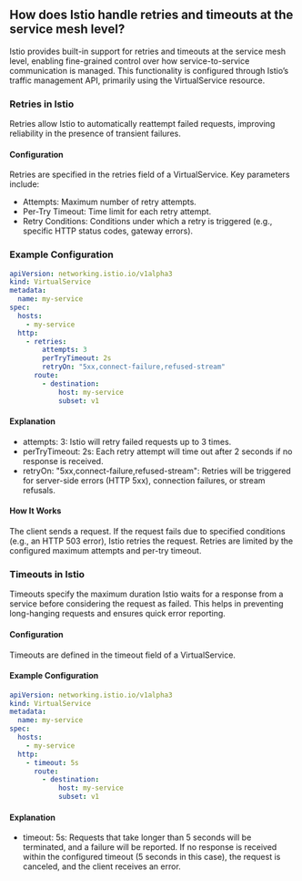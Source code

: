 ## How does Istio handle retries and timeouts at the service mesh level?

Istio provides built-in support for retries and timeouts at the service mesh level, enabling fine-grained control over how service-to-service communication is managed. 
This functionality is configured through Istio’s traffic management API, primarily using the VirtualService resource.

### Retries in Istio
Retries allow Istio to automatically reattempt failed requests, improving reliability in the presence of transient failures.

#### Configuration

Retries are specified in the retries field of a VirtualService. Key parameters include:

- Attempts: Maximum number of retry attempts.
- Per-Try Timeout: Time limit for each retry attempt.
- Retry Conditions: Conditions under which a retry is triggered (e.g., specific HTTP status codes, gateway errors).

### Example Configuration

```yaml
apiVersion: networking.istio.io/v1alpha3
kind: VirtualService
metadata:
  name: my-service
spec:
  hosts:
    - my-service
  http:
    - retries:
        attempts: 3
        perTryTimeout: 2s
        retryOn: "5xx,connect-failure,refused-stream"
      route:
        - destination:
            host: my-service
            subset: v1
```

#### Explanation
- attempts: 3: Istio will retry failed requests up to 3 times.
- perTryTimeout: 2s: Each retry attempt will time out after 2 seconds if no response is received.
- retryOn: "5xx,connect-failure,refused-stream": Retries will be triggered for server-side errors (HTTP 5xx), connection failures, or stream refusals.

#### How It Works
The client sends a request.
If the request fails due to specified conditions (e.g., an HTTP 503 error), Istio retries the request.
Retries are limited by the configured maximum attempts and per-try timeout.

### Timeouts in Istio
Timeouts specify the maximum duration Istio waits for a response from a service before considering the request as failed. This helps in preventing long-hanging requests and ensures quick error reporting.

#### Configuration
Timeouts are defined in the timeout field of a VirtualService.

#### Example Configuration

```yaml
apiVersion: networking.istio.io/v1alpha3
kind: VirtualService
metadata:
  name: my-service
spec:
  hosts:
    - my-service
  http:
    - timeout: 5s
      route:
        - destination:
            host: my-service
            subset: v1
```

#### Explanation
- timeout: 5s: Requests that take longer than 5 seconds will be terminated, and a failure will be reported.
If no response is received within the configured timeout (5 seconds in this case), the request is canceled, and the client receives an error.
